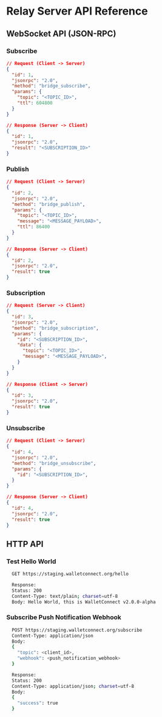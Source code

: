 # Relay Server API Reference

## WebSocket API (JSON-RPC)

### Subscribe

```json
// Request (Client -> Server)
{
  "id": 1,
  "jsonrpc": "2.0",
  "method": "bridge_subscribe",
  "params": {
    "topic": "<TOPIC_ID>",
    "ttl": 604800
  }
}

// Response (Server -> Client)
{
  "id": 1,
  "jsonrpc": "2.0",
  "result": "<SUBSCRIPTION_ID>"
}
```

### Publish

```json
// Request (Client -> Server)
{
  "id": 2,
  "jsonrpc": "2.0",
  "method": "bridge_publish",
  "params": {
    "topic": "<TOPIC_ID>",
    "message": "<MESSAGE_PAYLOAD>",
    "ttl": 86400
  }
}

// Response (Server -> Client)
{
  "id": 2,
  "jsonrpc": "2.0",
  "result": true
}
```

### Subscription

```json
// Request (Server -> Client)
{
  "id": 3,
  "jsonrpc": "2.0",
  "method": "bridge_subscription",
  "params": {
    "id": "<SUBSCRIPTION_ID>",
    "data": {
      "topic": "<TOPIC_ID>",
      "message": "<MESSAGE_PAYLOAD>",
    }
  }
}

// Response (Client -> Server)
{
  "id": 3,
  "jsonrpc": "2.0",
  "result": true
}
```

### Unsubscribe

```json
// Request (Client -> Server)
{
  "id": 4,
  "jsonrpc": "2.0",
  "method": "bridge_unsubscribe",
  "params": {
    "id": "<SUBSCRIPTION_ID>",
  }
}

// Response (Server -> Client)
{
  "id": 4,
  "jsonrpc": "2.0",
  "result": true
}
```

## HTTP API

### Test Hello World

```bash
  GET https://staging.walletconnect.org/hello

  Response:
  Status: 200
  Content-Type: text/plain; charset=utf-8
  Body: Hello World, this is WalletConnect v2.0.0-alpha
```

### Subscribe Push Notification Webhook

```bash
  POST https://staging.walletconnect.org/subscribe
  Content-Type: application/json
  Body:
  {
    "topic": <client_id>,
    "webhook": <push_notification_webhook>
  }

  Response:
  Status: 200
  Content-Type: application/json; charset=utf-8
  Body:
  {
    "success": true
  }
```
